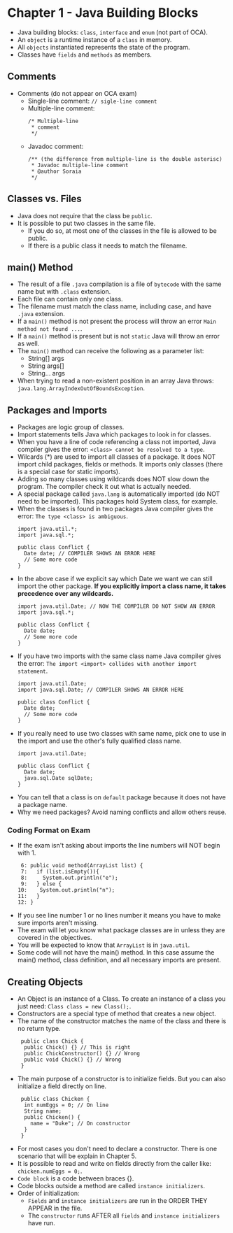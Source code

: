 # Chapter 1 - Java Building Blocks

- Java building blocks: `class`, `interface` and `enum` (not part of OCA).
- An `object` is a runtime instance of a `class` in memory.
- All `objects` instantiated represents the state of the program.
- Classes have `fields` and `methods` as members.

## Comments
- Comments (do not appear on OCA exam)
  - Single-line comment: `// sigle-line comment`
  - Multiple-line comment: 
    ```
    /* Multiple-line 
     * comment
     */
    ```
  - Javadoc comment: 
    ```
    /** (the difference from multiple-line is the double asterisc) 
     * Javadoc multiple-line comment 
     * @author Soraia
     */
    ```

## Classes vs. Files
- Java does not require that the class be `public`.
- It is possible to put two classes in the same file. 
  - If you do so, at most one of the classes in the file is allowed to be public.
  - If there is a public class it needs to match the filename.
  
## main() Method
- The result of a file `.java` compilation is a file of `bytecode` with the same name but with `.class` extension.
- Each file can contain only one class.
- The filename must match the class name, including case, and have `.java` extension.
- If a `main()` method is not present the process will throw an error `Main method not found ...`.
- If a `main()` method is present but is not `static` Java will throw an error as well.
- The `main()` method can receive the following as a parameter list:
  - String[] args
  - String args[]
  - String... args
- When trying to read a non-existent position in an array Java throws: `java.lang.ArrayIndexOutOfBoundsException`.

## Packages and Imports

- Packages are logic group of classes.
- Import statements tells Java which packages to look in for classes.
- When you have a line of code referencing a class not imported, Java compiler gives the error: `<class> cannot be resolved to a type`.
- Wilcards (*) are used to import all classes of a package. It does NOT import child packages, fields or methods. It imports only classes (there is a special case for static imports).
- Adding so many classes using wildcards does NOT slow down the program. The compiler check it out what is actually needed.
- A special package called `java.lang` is automatically imported (do NOT need to be imported). This packages hold System class, for example.
- When the classes is found in two packages Java compiler gives the error: `The type <class> is ambiguous`.
  ```
  import java.util.*;
  import java.sql.*;
  
  public class Conflict {
    Date date; // COMPILER SHOWS AN ERROR HERE
    // Some more code
  } 
  ```
- In the above case if we explicit say which Date we want we can still import the other package. **If you explicitly import a class name, it takes precedence over any wildcards.**
  ```
  import java.util.Date; // NOW THE COMPILER DO NOT SHOW AN ERROR
  import java.sql.*;
  
  public class Conflict {
    Date date;
    // Some more code
  } 
  ```
- If you have two imports with the same class name Java compiler gives the error: `The import <import> collides with another import statement`.
  ```
  import java.util.Date; 
  import java.sql.Date; // COMPILER SHOWS AN ERROR HERE
  
  public class Conflict {
    Date date;
    // Some more code
  } 
  ```
- If you really need to use two classes with same name, pick one to use in the import and use the other's fully qualified class name.
  ```
  import java.util.Date; 

  public class Conflict {
    Date date;
    java.sql.Date sqlDate;
  } 
  ```
- You can tell that a class is on `default` package because it does not have a package name.
- Why we need packages? Avoid naming conflicts and allow others reuse.

### Coding Format on Exam

- If the exam isn't asking about imports the line numbers will NOT begin with 1.
  ``` 
   6: public void method(ArrayList list) {
   7:   if (list.isEmpty()){
   8:     System.out.println("e");
   9:   } else {
  10:    System.out.println("n");
  11:   }
  12: } 
  ```
- If you see line number 1 or no lines number it means you have to make sure imports aren't missing.
- The exam will let you know what package classes are in unless they are covered in the objectives.
- You will be expected to know that `ArrayList` is in `java.util`.
- Some code will not have the main() method. In this case assume the main() method, class definition, and all necessary imports are present.

## Creating Objects

- An Object is an instance of a Class. To create an instance of a class you just need: `Class class = new Class();`.
- Constructors are a special type of method that creates a new object.
- The name of the constructor matches the name of the class and there is no return type.
  ``` 
   public class Chick {
    public Chick() {} // This is right
    public ChickConstructor() {} // Wrong
    public void Chick() {} // Wrong
   }
  ```
- The main purpose of a constructor is to initialize fields. But you can also initialize a field directly on line.
  ``` 
   public class Chicken {
    int numEggs = 0; // On line
    String name;
    public Chicken() {
      name = "Duke"; // On constructor
    }
   }
  ``` 
- For most cases you don't need to declare a constructor. There is one scenario that will be explain in Chapter 5.
- It is possible to read and write on fields directly from the caller like: `chicken.numEggs = 0;`.
- `Code block` is a code between braces {}.
- Code blocks outside a method are called `instance initializers`.
- Order of initialization:
  - `Fields` and `instance initializers` are run in the ORDER THEY APPEAR in the file.
  - The `constructor` runs AFTER all `fields` and `instance initializers` have run.